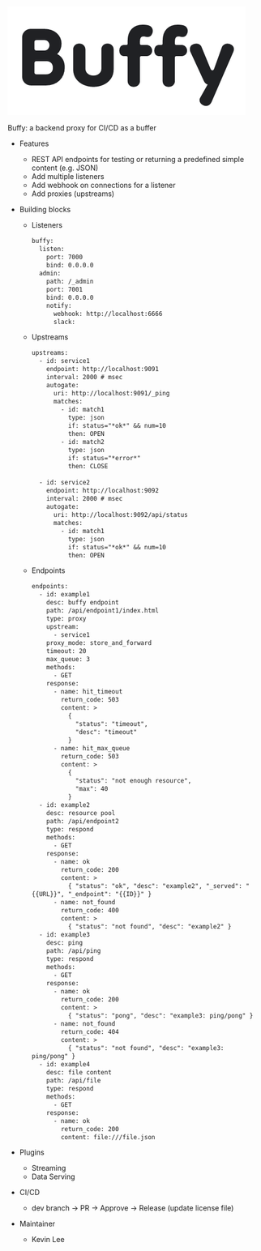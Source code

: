 ![Buffy image](https://github.com/leepro/buffy/blob/main/assets/buffy.png?raw=true)

Buffy: a backend proxy for CI/CD as a buffer

* Features
  * REST API endpoints for testing or returning a predefined simple content (e.g. JSON)
  * Add multiple listeners
  * Add webhook on connections for a listener
  * Add proxies (upstreams)

* Building blocks
  * Listeners
  
    ```
    buffy:
      listen:
        port: 7000
        bind: 0.0.0.0
      admin:
        path: /_admin
        port: 7001
        bind: 0.0.0.0
        notify:
          webhook: http://localhost:6666
          slack:
    ```
 
  * Upstreams

    ```
    upstreams:
      - id: service1
        endpoint: http://localhost:9091
        interval: 2000 # msec
        autogate:
          uri: http://localhost:9091/_ping
          matches:
            - id: match1
              type: json
              if: status="*ok*" && num=10
              then: OPEN
            - id: match2
              type: json
              if: status="*error*"
              then: CLOSE          

      - id: service2
        endpoint: http://localhost:9092
        interval: 2000 # msec
        autogate:
          uri: http://localhost:9092/api/status
          matches:
            - id: match1
              type: json
              if: status="*ok*" && num=10
              then: OPEN
    ```

  * Endpoints
    ```
    endpoints:
      - id: example1
        desc: buffy endpoint
        path: /api/endpoint1/index.html
        type: proxy
        upstream:
          - service1
        proxy_mode: store_and_forward
        timeout: 20
        max_queue: 3
        methods:
          - GET
        response:
          - name: hit_timeout
            return_code: 503
            content: >
              {
                "status": "timeout",
                "desc": "timeout"
              }
          - name: hit_max_queue
            return_code: 503      
            content: >
              { 
                "status": "not enough resource",
                "max": 40
              }
      - id: example2
        desc: resource pool
        path: /api/endpoint2
        type: respond
        methods:
          - GET
        response:
          - name: ok
            return_code: 200
            content: >
              { "status": "ok", "desc": "example2", "_served": "{{URL}}", "_endpoint": "{{ID}}" }
          - name: not_found
            return_code: 400
            content: >
              { "status": "not found", "desc": "example2" }
      - id: example3
        desc: ping
        path: /api/ping
        type: respond
        methods:
          - GET
        response:
          - name: ok
            return_code: 200
            content: >
              { "status": "pong", "desc": "example3: ping/pong" }
          - name: not_found
            return_code: 404      
            content: >
              { "status": "not found", "desc": "example3: ping/pong" }
      - id: example4
        desc: file content
        path: /api/file
        type: respond
        methods:
          - GET
        response:
          - name: ok
            return_code: 200
            content: file:///file.json
    ```

* Plugins
  * Streaming
  * Data Serving

* CI/CD
  * dev branch -> PR -> Approve -> Release (update license file)

* Maintainer
  * Kevin Lee

